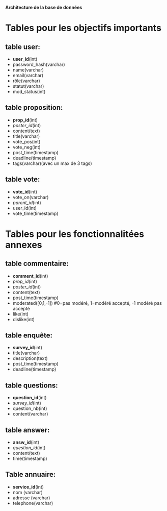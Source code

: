 **Architecture de la base de données**

# Tables pour les objectifs importants
## table user:

 * **user_id**(int)
 * password_hash(varchar) 
 * name(varchar)
 * email(varchar)
 * rôle(varchar)
 * statut(varchar)
 * mod_status(int)


## table proposition:

 * **prop_id**(int)
 * _poster_id_(int)
 * content(text)
 * title(varchar)
 * vote_pos(int)
 * vote_neg(int)
 * post_time(timestamp)
 * deadline(timestamp)
 * tags(varchar)(avec un max de 3 tags)

## table vote:

 * **vote_id**(int)
 * vote_on(varchar)
 * _parent_id_(int)
 * user_id(int)
 * vote_time(timestamp)


# Tables pour les fonctionnalitées annexes

## table commentaire:

 * **comment_id**(int)
 * _prop_id_(int)
 * _poster_id_(int)
 * content(text)
 * post_time(timestamp)
 * moderated([0,1,-1]) #0=pas modéré, 1=modéré accepté, -1 modéré pas accepté
 * like(int)
 * dislike(int)

## table enquête:

 * **survey_id**(int)
 * title(varchar)
 * description(text)
 * post_time(timestamp)
 * deadline(timestamp)

## table questions:

 * **question_id**(int)
 * _survey_id_(int)
 * question_nb(int)
 * content(varchar)


## table answer:

 * **answ_id**(int)
 * _question_id_(int)
 * content(text)
 * time(timestamp)


## Table annuaire:

 * **service_id**(int)
 * nom (varchar)
 * adresse (varchar)
 * telephone(varchar)
